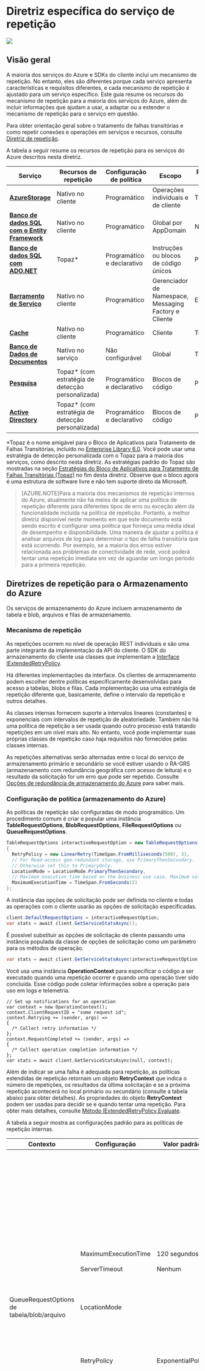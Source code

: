 <properties
   pageTitle="Diretriz específica do serviço de repetição | Microsoft Azure"
   description="Diretriz específica de serviço para configurar o mecanismo de repetição."
   services=""
   documentationCenter="na"
   authors="dragon119"
   manager="masimms"
   editor=""
   tags=""/>

<tags
   ms.service="best-practice"
   ms.devlang="na"
   ms.topic="article"
   ms.tgt_pltfrm="na"
   ms.workload="na"
   ms.date="04/28/2015"
   ms.author="masashin"/>

# Diretriz específica do serviço de repetição

![](media/best-practices-retry-service-specific/pnp-logo.png)

## Visão geral

A maioria dos serviços do Azure e SDKs do cliente inclui um mecanismo de repetição. No entanto, eles são diferentes porque cada serviço apresenta características e requisitos diferentes, e cada mecanismo de repetição é ajustado para um serviço específico. Este guia resume os recursos do mecanismo de repetição para a maioria dos serviços do Azure, além de incluir informações que ajudam a usar, a adaptar ou a estender o mecanismo de repetição para o serviço em questão.

Para obter orientação geral sobre o tratamento de falhas transitórias e como repetir conexões e operações em serviços e recursos, consulte [Diretriz de repetição](best-practices-retry-general.md).

A tabela a seguir resume os recursos de repetição para os serviços do Azure descritos nesta diretriz.

| **Serviço** | **Recursos de repetição** | **Configuração de política** | **Escopo** | **Recursos de telemetria** |
|---------------------------------------|-----------------------------------------|------------------------------|--------------------------------------------------|------------------------
| **[AzureStorage](#azure-storage-retry-guidelines)** | Nativo no cliente | Programático | Operações individuais e de cliente | TraceSource |
| **[Banco de dados SQL com o Entity Framework](#sql-database-using-entity-framework-6-retry-guidelines)** | Nativo no cliente | Programático | Global por AppDomain | Nenhum |
| **[Banco de dados SQL com ADO.NET](#sql-database-using-ado-net-retry-guidelines)** | Topaz* | Programático e declarativo | Instruções ou blocos de código únicos | Personalizado |
| **[Barramento de Serviço](#service-bus-retry-guidelines)** | Nativo no cliente | Programático | Gerenciador de Namespace, Messaging Factory e Cliente | ETW |
| **[Cache](#cache-redis-retry-guidelines)** | Nativo no cliente | Programático | Cliente | TextWriter |
| **[Banco de Dados de Documentos](#documentdb-pre-release-retry-guidelines)** | Nativo no serviço | Não configurável | Global | TraceSource |
| **[Pesquisa](#search-retry-guidelines)** | Topaz* (com estratégia de detecção personalizada) | Programático e declarativo | Blocos de código | Personalizado |
| **[Active Directory](#azure-active-directory-retry-guidelines)** | Topaz* (com estratégia de detecção personalizada) | Programático e declarativo | Blocos de código | Personalizado |
*Topaz é o nome amigável para o Bloco de Aplicativos para Tratamento de Falhas Transitórias, incluído no <a href="http://msdn.microsoft.com/library/dn440719.aspx">Enterprise Library 6.0</a>. Você pode usar uma estratégia de detecção personalizada com o Topaz para a maioria dos serviços, como descrito nesta diretriz. As estratégias padrão do Topaz são mostradas na seção [Estratégias do Bloco de Aplicativos para Tratamento de Falhas Transitórias (Topaz)](#transient-fault-handling-application-block-topaz-strategies) no fim desta diretriz. Observe que o bloco agora é uma estrutura de software livre e não tem suporte direto da Microsoft.

> [AZURE.NOTE]Para a maioria dos mecanismos de repetição internos do Azure, atualmente não há meios de aplicar uma política de repetição diferente para diferentes tipos de erro ou exceção além da funcionalidade incluída na política de repetição. Portanto, a melhor diretriz disponível neste momento em que este documento está sendo escrito é configurar uma política que forneça uma média ideal de desempenho e disponibilidade. Uma maneira de ajustar a política é analisar arquivos de log para determinar o tipo de falha transitória que está ocorrendo. Por exemplo, se a maioria dos erros estiver relacionada aos problemas de conectividade de rede, você poderá tentar uma repetição imediata em vez de aguardar um longo período para a primeira repetição.

## Diretrizes de repetição para o Armazenamento do Azure

Os serviços de armazenamento do Azure incluem armazenamento de tabela e blob, arquivos e filas de armazenamento.

### Mecanismo de repetição

As repetições ocorrem no nível de operação REST individuais e são uma parte integrante da implementação da API do cliente. O SDK do armazenamento do cliente usa classes que implementam a [Interface IExtendedRetryPolicy](http://msdn.microsoft.com/library/microsoft.windowsazure.storage.retrypolicies.iextendedretrypolicy.aspx).

Há diferentes implementações da interface. Os clientes de armazenamento podem escolher dentre políticas especificamente desenvolvidas para acesso a tabelas, blobs e filas. Cada implementação usa uma estratégia de repetição diferente que, basicamente, define o intervalo da repetição e outros detalhes.

As classes internas fornecem suporte a intervalos lineares (constantes) e exponenciais com intervalos de repetição de aleatoriedade. Também não há uma política de repetição a ser usada quando outro processo está tratando repetições em um nível mais alto. No entanto, você pode implementar suas próprias classes de repetição caso haja requisitos não fornecidos pelas classes internas.

As repetições alternativas serão alternadas entre o local do serviço de armazenamento primário e secundário se você estiver usando o RA-GRS (armazenamento com redundância geográfica com acesso de leitura) e o resultado da solicitação for um erro que pode ser repetido. Consulte [Opções de redundância de armazenamento do Azure](http://msdn.microsoft.com/library/azure/dn727290.aspx) para saber mais.

### Configuração de política (armazenamento do Azure)

As políticas de repetição são configuradas de modo programático. Um procedimento comum é criar e popular uma instância **TableRequestOptions**, **BlobRequestOptions**, **FileRequestOptions** ou **QueueRequestOptions**.

```csharp
TableRequestOptions interactiveRequestOption = new TableRequestOptions()
{
  RetryPolicy = new LinearRetry(TimeSpan.FromMilliseconds(500), 3),
  // For Read-access geo-redundant storage, use PrimaryThenSecondary.
  // Otherwise set this to PrimaryOnly.
  LocationMode = LocationMode.PrimaryThenSecondary,
  // Maximum execution time based on the business use case. Maximum value up to 10 seconds.
  MaximumExecutionTime = TimeSpan.FromSeconds(2)
};
```

A instância das opções de solicitação pode ser definida no cliente e todas as operações com o cliente usarão as opções de solicitação especificadas.

```csharp
client.DefaultRequestOptions = interactiveRequestOption;
var stats = await client.GetServiceStatsAsync();
```

É possível substituir as opções de solicitação de cliente passando uma instância populada da classe de opções de solicitação como um parâmetro para os métodos de operação.

```csharp
var stats = await client.GetServiceStatsAsync(interactiveRequestOption, operationContext: null);
```

Você usa uma instância **OperationContext** para especificar o código a ser executado quando uma repetição ocorrer e quando uma operação tiver sido concluída. Esse código pode coletar informações sobre a operação para uso em logs e telemetria.

	// Set up notifications for an operation
	var context = new OperationContext();
	context.ClientRequestID = "some request id";
	context.Retrying += (sender, args) =>
	{
	  /* Collect retry information */
	};
	context.RequestCompleted += (sender, args) =>
	{
	  /* Collect operation completion information */
	};
	var stats = await client.GetServiceStatsAsync(null, context);

Além de indicar se uma falha é adequada para repetição, as políticas estendidas de repetição retornam um objeto **RetryContext** que indica o número de repetições, os resultados da última solicitação e se a próxima repetição acontecerá no local primário ou secundário (consulte a tabela abaixo para obter detalhes). As propriedades do objeto **RetryContext** podem ser usadas para decidir se e quando tentar uma repetição. Para obter mais detalhes, consulte [Método IExtendedRetryPolicy.Evaluate](http://msdn.microsoft.com/library/microsoft.windowsazure.storage.retrypolicies.iextendedretrypolicy.evaluate.aspx).

A tabela a seguir mostra as configurações padrão para as políticas de repetição internas.

| **Contexto** | **Configuração** | **Valor padrão** | **Significado** |
|--------------------------|-------------------------------------------------------------|------------------------------------|-------------------------------------------------------------------------------------------------------------------------------------------------------------------------------------------------------------------------------------------------------------------------------------------------------------------------------------------------------------------------------------------------------------------------------------------------------------------------------------------------------------------------------------------------------------------------------------------------------------------------------------------------------------------------------------------------------------------------------------------|
| QueueRequestOptions<br />de tabela/blob/arquivo | MaximumExecutionTime<br /><br />ServerTimeout<br /><br /><br /><br /><br />LocationMode<br /><br /><br /><br /><br /><br /><br />RetryPolicy | 120 segundos<br /><br />Nenhum<br /><br /><br /><br /><br /><br /><br /><br /><br /><br /><br /><br />ExponentialPolicy | Tempo máximo de execução para a solicitação, incluindo todas as tentativas de repetição potenciais.<br />O intervalo do tempo limite do servidor para a solicitação (o valor é arredondado para segundos). Se não for especificado, será usado o valor padrão para todas as solicitações ao servidor. Normalmente, a melhor opção é omitir essa configuração para que o padrão de servidor seja usado.<br />Se a conta de armazenamento for criada com a opção de replicação RA-GRS (armazenamento com redundância geográfica com acesso de leitura), você poderá usar o modo de local para indicar qual local deve receber a solicitação. Por exemplo, se **PrimaryThenSecondary** for especificado, as solicitações sempre serão enviadas para o local primário primeiro. Se uma solicitação falhar, ela será enviada para o local secundário.<br />Veja abaixo os detalhes de cada opção. |
| Política exponencial | maxAttempt<br />deltaBackoff<br /><br /><br />MinBackoff<br /><br />MaxBackoff | 3<br />4 segundos<br /><br /><br />3 segundos<br /><br />30 segundos | Número de tentativas de repetição.<br />Intervalo de retirada entre repetições. Múltiplos desse período de tempo, incluindo um elemento aleatório, serão usados para tentativas de repetição subsequentes.<br />Adicionado a todos os intervalos de repetição calculados de deltaBackoff. Esse valor não pode ser alterado.<br />MaxBackoff será usado se o intervalo de repetição calculado for maior que MaxBackoff. Este valor não pode ser alterado. |
| Política linear | maxAttempt<br />deltaBackoff | 3<br />30 segundos | Número de tentativas de repetição.<br />Intervalo de retirada entre repetições. |

### Diretriz de uso de repetição
Considere as seguintes diretrizes ao acessar serviços de armazenamento do Azure usando a API do cliente de armazenamento:

* Use as políticas de repetição internas do namespace Microsoft.WindowsAzure.Storage.RetryPolicies onde elas forem apropriadas para suas necessidades. Na maioria dos casos, essas políticas serão suficientes.
* Use a política **ExponentialRetry** em operações em lote, tarefas em segundo plano ou cenários não interativos. Nesses cenários, geralmente você pode permitir mais tempo para que o serviço se recupere — com uma chance consequentemente aumentada da operação ser bem-sucedida.
* Considere especificar a propriedade **MaximumExecutionTime** do parâmetro **RequestOptions** para limitar o tempo de execução total, mas leve em consideração o tipo e o tamanho da operação ao escolher um valor de tempo limite.
* Se você precisar implementar uma repetição personalizada, evite criar wrappers em torno das classes do cliente de armazenamento. Em vez disso, use os recursos para estender as políticas existentes por meio da interface **IExtendedRetryPolicy**.
* Se você estiver usando RA-GRS (armazenamento com redundância geográfica com acesso de leitura), será possível usar o **LocationMode** para especificar que as tentativas de repetição acessarão a cópia secundária somente leitura do repositório caso o acesso primário falhe. No entanto, ao usar essa opção, você deve garantir que seu aplicativo possa trabalhar perfeitamente com dados que talvez estejam obsoletos, se a replicação do repositório primário ainda não tiver sido concluída.

Considere começar com as seguintes configurações para operações de repetição. Essas são configurações de finalidade geral, por isso, você deve monitorar as operações e ajustar os valores para que atendam ao seu cenário.

| **Contexto** | **Exemplo de latência<br />E2E máxima de destino** | **Política de repetição** | **Configurações** | **Valores** | **Como funciona** |
|----------------------|-----------------------------------|------------------|-------------------------|-------------|-----------------------------------------------------------------------------|
| Interativo, interface de usuário<br />ou primeiro plano | 2 segundos | Linear | maxAttempt<br />deltaBackoff | 3<br />500 ms | 1ª tentativa — intervalo de 500 ms<br />2ª tentativa — intervalo de 500 ms<br />3ª tentativa — intervalo de 500 ms |
| Segundo plano<br />ou lote | 30 segundos | Exponencial | maxAttempt<br />deltaBackoff | 5<br />4 segundos | 1ª tentativa — intervalo de aprox. 3 s<br />2ª tentativa — intervalo de aprox. 7 s<br />3ª tentativa — intervalo de aprox. 15 s |

## Telemetria

As tentativas de repetição são registradas em um **TraceSource**. Você deve configurar um **TraceListener** para capturar os eventos e gravá-los em um log de destino apropriado. É possível usar o **TextWriterTraceListener** ou **XmlWriterTraceListener** para gravar os dados em um arquivo de log, o **EventLogTraceListener** para gravar no Log de Eventos do Windows ou o **EventProviderTraceListener** para gravar dados de rastreamento no subsistema ETW. Você também pode configurar a liberação automática do buffer e o detalhamento dos eventos que serão registrados (por exemplo, Erro, Aviso, Informativo e Detalhado). Para saber mais, consulte [Registro em log no lado do cliente com a biblioteca do cliente de armazenamento para .NET](http://msdn.microsoft.com/library/azure/dn782839.aspx).

As operações podem receber uma instância **OperationContext**, que expõe um evento **Retrying** que pode ser usado para anexar a lógica personalizada de telemetria. Para saber mais, consulte [Evento OperationContext.Retrying](http://msdn.microsoft.com/library/microsoft.windowsazure.storage.operationcontext.retrying.aspx).

## Exemplos (armazenamento do Azure)

O exemplo de código a seguir mostra como criar duas instâncias **TableRequestOptions** com diferentes configurações de repetição; uma para solicitações interativas e outra para solicitações em segundo plano. O exemplo define essas duas políticas de repetição no cliente para que elas sejam aplicadas a todas as solicitações, assim como define a estratégia interativa em uma solicitação específica de modo que ela substitua as configurações padrão aplicadas ao cliente.

```csharp
using System;
using System.Threading.Tasks;
using Microsoft.WindowsAzure.Storage;
using Microsoft.WindowsAzure.Storage.RetryPolicies;
using Microsoft.WindowsAzure.Storage.Table;

namespace RetryCodeSamples
{
    class AzureStorageCodeSamples
    {
        private const string connectionString = "UseDevelopmentStorage=true";

        public async static Task Samples()
        {
            var storageAccount = CloudStorageAccount.Parse(connectionString);

            TableRequestOptions interactiveRequestOption = new TableRequestOptions()
            {
                RetryPolicy = new LinearRetry(TimeSpan.FromMilliseconds(500), 3),
                // For Read-access geo-redundant storage, use PrimaryThenSecondary.
                // Otherwise set this to PrimaryOnly.
                LocationMode = LocationMode.PrimaryThenSecondary,
                // Maximum execution time based on the business use case. Maximum value up to 10 seconds.
                MaximumExecutionTime = TimeSpan.FromSeconds(2)
            };

            TableRequestOptions backgroundRequestOption = new TableRequestOptions()
            {
                // Client has a default exponential retry policy with 4 sec delay and 3 retry attempts
                // Retry delays will be approximately 3 sec, 7 sec, and 15 sec
                MaximumExecutionTime = TimeSpan.FromSeconds(30),
                // PrimaryThenSecondary in case of Read-access geo-redundant storage, else set this to PrimaryOnly
                LocationMode = LocationMode.PrimaryThenSecondary
            };

            var client = storageAccount.CreateCloudTableClient();
            // Client has a default exponential retry policy with 4 sec delay and 3 retry attempts
            // Retry delays will be approximately 3 sec, 7 sec, and 15 sec
            // ServerTimeout and MaximumExecutionTime are not set

            {
                // Set properties for the client (used on all requests unless overridden)
                // Different exponential policy parameters for background scenarios
                client.DefaultRequestOptions = backgroundRequestOption;
                // Linear policy for interactive scenarios
                client.DefaultRequestOptions = interactiveRequestOption;
            }

            {
                // set properties for a specific request
                var stats = await client.GetServiceStatsAsync(interactiveRequestOption, operationContext: null);
            }

            {
                // Set up notifications for an operation
                var context = new OperationContext();
                context.ClientRequestID = "some request id";
                context.Retrying += (sender, args) =>
                {
                    /* Collect retry information */
                };
                context.RequestCompleted += (sender, args) =>
                {
                    /* Collect operation completion information */
                };
                var stats = await client.GetServiceStatsAsync(null, context);
            }
        }
    }
}
```

## Mais informações

- [Recomendações de política de repetição da biblioteca do cliente de armazenamento do Azure](http://azure.microsoft.com/blog/2014/05/22/azure-storage-client-library-retry-policy-recommendations/)
- [Biblioteca do cliente de armazenamento 2.0 – implementando políticas de repetição](http://gauravmantri.com/2012/12/30/storage-client-library-2-0-implementing-retry-policies/)

## Diretrizes de repetição para Banco de Dados SQL usando o Entity Framework 6

O Banco de Dados SQL é um banco de dados SQL disponível em vários tamanhos e como um serviço padrão (compartilhado) e premium (não compartilhado). O Entity Framework é um mapeador relacional de objeto que permite aos desenvolvedores do .NET trabalhar com dados relacionais usando objetos específicos de domínio. Com ele, não há a necessidade da maioria dos códigos de acesso a dados que os desenvolvedores geralmente precisam para escrever.

## Mecanismo de repetição

O suporte à repetição é fornecido durante o acesso ao Banco de Dados SQL usando o Entity Framework 6.0 e versões posteriores por meio de um mecanismo chamado [Lógica de Repetição/Resiliência de Conexão](http://msdn.microsoft.com/data/dn456835.aspx). Uma especificação completa está disponível no [wiki Entity Framework do .NET](https://entityframework.codeplex.com/wikipage?title=Connection%20Resiliency%20Spec) no Codeplex. Os principais recursos do mecanismo de repetição são:

* A abstração primária é a interface **IDbExecutionStrategy**. Essa interface:
  * Define métodos **Execute*** síncronos e assíncronos.
  * Define classes que podem ser usadas diretamente ou podem ser configuradas em um contexto de banco de dados como uma estratégia padrão, mapeadas para nome do provedor ou para um nome de provedor e nome de servidor. Quando configuradas em um contexto, as repetições ocorrem no nível de operações de banco de dados individuais, das quais pode haver várias de uma determinada operação de contexto.
  * Define quando repetir uma conexão com falha, e como.
* Incluem várias implementações internas da interface **IDbExecutionStrategy**:
  * Padrão: sem repetição.
  * Padrão para Banco de Dados SQL(automático): sem repetição, mas inspeciona exceções e as encapsula com sugestão para usar a estratégia Banco de Dados SQL.
  * Padrão para Banco de Dados SQL: exponencial (herdado da classe base) mais lógica de detecção do Banco de Dados SQL.
* Implementam uma estratégia de retirada exponencial que inclui aleatoriedade.
* As características das classes de repetição internas são: com estado e sem thread-safe. No entanto, elas podem ser reutilizadas depois que a operação atual for concluída.
* Se a contagem de repetição especificada for excedida, os resultados serão encapsulados em uma nova exceção. A exceção atual não é exibida.

## Configuração de política (Banco de Dados SQL usando o Entity Framework 6)

O suporte à repetição é fornecido durante o acesso ao Banco de Dados SQL usando o Entity Framework 6.0 e versões superiores. As políticas de repetição são configuradas de modo programático. A configuração não pode ser alterada por operação.

Ao configurar uma estratégia no contexto como o padrão, você especifica uma função que cria uma nova estratégia sob demanda. O código a seguir mostra como você pode criar uma classe de configuração de repetição que estende a classe base **DbConfiguration**.

```csharp
public class BloggingContextConfiguration : DbConfiguration
{
  public BlogConfiguration()
  {
    // Set up the execution strategy for SQL Database (exponential) with 5 retries and 4 sec delay
    this.SetExecutionStrategy(
         "System.Data.SqlClient", () => new SqlAzureExecutionStrategy(5, TimeSpan.FromSeconds(4)));
  }
}
```

Depois isso pode ser especificado como a estratégia de repetição padrão para todas as operações usando o método **SetConfiguration** da instância **DbConfiguration** quando o aplicativo é iniciado. Por padrão, o EF vai descobrir e usar automaticamente a classe de configuração.

	DbConfiguration.SetConfiguration(new BloggingContextConfiguration());

Você pode especificar a classe de configuração de repetição para um contexto anotando a classe de contexto com um atributo **DbConfigurationType**. No entanto, se você tiver apenas uma classe de configuração, o EF a usará sem a necessidade de anotar o contexto.

	[DbConfigurationType(typeof(BloggingContextConfiguration))]
	public class BloggingContext : DbContext
	{ ...

Se precisar usar estratégias de repetição diferentes para operações específicas ou desabilitar repetições para operações específicas, você poderá criar uma classe de configuração que permita suspender ou trocar estratégias, definindo um sinalizador no **CallContext**. A classe de configuração pode usar esse sinalizador para alternar estratégias ou desabilitar a estratégia fornecida por você e usar uma estratégia padrão. Para saber mais, consulte [Suspender estratégia de execução](http://msdn.microsoft.com/dn307226#transactions_workarounds) na página Limitações com estratégias de execução de repetição (EF6 em diante).

Outra técnica para usar estratégias de repetição específicas para operações individuais é criar uma instância da classe de estratégia necessária e fornecer as configurações desejadas por meio de parâmetros. Você então chama o método **ExecuteAsync**.

	var executionStrategy = new SqlAzureExecutionStrategy(5, TimeSpan.FromSeconds(4));
	var blogs = await executionStrategy.ExecuteAsync(
	    async () =>
	    {
	        using (var db = new BloggingContext("Blogs"))
	        {
	            // Acquire some values asynchronously and return them
	        }
	    },
	    new CancellationToken()
	);

A maneira mais simples de usar uma classe **DbConfiguration** é colocá-la no mesmo assembly da classe **DbContext**. No entanto, isso não é apropriado quando o mesmo contexto é necessário em cenários diferentes, como diferentes estratégias de repetição interativas e em segundo plano. Se os diferentes contextos forem executados em AppDomains separados, você poderá usar o suporte interno para especificar classes de configuração no arquivo de configuração ou defini-las explicitamente usando código. Se os diferentes contextos devem ser executados no mesmo AppDomain, será necessária uma solução personalizada.

Para saber mais, consulte [Configuração baseada em código (EF6 em diante)](http://msdn.microsoft.com/data/jj680699.aspx).

A tabela a seguir mostra as configurações padrão para a política de repetição interna ao usar o EF6.

![](media/best-practices-retry-service-specific/RetryServiceSpecificGuidanceTable4.png)
## Diretriz de uso de repetição

Considere as seguintes diretrizes ao acessar o Banco de Dados SQL usando o EF6:

* Escolha a opção de serviço apropriada (compartilhada ou premium). Uma instância compartilhada pode sofrer atrasos e limitação de conexão mais longos que o normal devido ao uso por outros locatários do servidor compartilhado. Se forem necessárias operações confiáveis de baixa latência e desempenho previsível, considere a escolha da opção premium.
* Uma estratégia de intervalo fixo não é recomendada para ser usada com o Banco de Dados SQL do Azure. Em vez disso, use uma estratégia de retirada exponencial, pois o serviço pode estar sobrecarregado e intervalos mais longos permitem mais tempo para a recuperação.
* Escolha um valor adequado para os tempos limite de conexão e comando ao definir conexões. Baseie o tempo limite no seu design de lógica de negócios e por meio de teste. Talvez seja necessário modificar esse valor ao longo do tempo, uma vez que os volumes de dados ou os processos de negócios mudam. Um tempo limite muito curto pode resultar em falhas prematuras de conexões quando o banco de dados estiver ocupado. Um tempo limite muito longo pode impedir que a lógica de repetição funcione corretamente, aguardando tempo demais para detectar uma conexão com falha. O valor do tempo limite é um componente da latência de ponta a ponta, embora você não possa determinar facilmente quantos comandos serão executados ao salvar o contexto. Você pode alterar o tempo limite padrão definindo a propriedade **CommandTimeout** da instância **DbContext**.
* O Entity Framework oferece suporte às configurações de repetição definidas em arquivos de configuração. No entanto, para máxima flexibilidade no Azure, você deve considerar a criação da configuração de modo programático dentro do aplicativo. Os parâmetros específicos das políticas de repetição, como o número de repetições e os intervalos da repetição, podem ser armazenados no arquivo de configuração de serviço e usados no tempo de execução para criar as políticas apropriadas. Isso permite que as configurações sejam alteradas sem exigir que o aplicativo seja reiniciado.

Considere começar com as seguintes configurações para operações de repetição. Você não pode especificar o intervalo entre tentativas de repetição (ele é fixo e gerado como uma sequência exponencial). Você pode especificar apenas os valores máximo, conforme mostrado aqui, a menos que você crie uma estratégia de repetição personalizada. Essas são configurações de finalidade geral, por isso, você deve monitorar as operações e ajustar os valores para que atendam ao seu cenário.

| **Contexto** | **Exemplo de latência<br />E2E máxima de destino** | **Política de repetição** | **Configurações** | **Valores** | **Como funciona** |
|----------------------|-----------------------------------|--------------------|------------------------|--------------|-----------------------------------------------------------------------------------------------------------------------------|
| Interativo, interface de usuário<br />ou primeiro plano | 2 segundos | Exponencial | MaxRetryCount<br />MaxDelay | 3<br />750 ms | 1ª tentativa — intervalo de 0 s<br />2ª tentativa — intervalo de 750 ms<br />3ª tentativa — intervalo de 750 ms |
| Segundo plano<br /> ou lote | 30 segundos | Exponencial | MaxRetryCount<br />MaxDelay | 5<br />12 segundos | 1ª tentativa — intervalo de 0 s<br />2ª tentativa — intervalo de aprox. 1 s<br />3ª tentativa — intervalo de aprox. 3 s<br />4ª tentativa — intervalo de aprox. de 7 s<br />5ª tentativa — intervalo de 12 s |

> [AZURE.NOTE]A latência de ponta a ponta visa o tempo limite padrão de conexões com o serviço. Se você especificar tempos limite de conexão mais longos, a latência de ponta a ponta será estendida por esse tempo adicional para cada tentativa de repetição.

## Exemplos (Banco de Dados SQL usando o Entity Framework 6)

O exemplo de código a seguir define uma solução de acesso a dados simples que usa o Entity Framework. Ele estabelece uma estratégia de repetição específica definindo uma instância de uma classe chamada **BlogConfiguration** que estende **DbConfiguration**.

```csharp
using System;
using System.Collections.Generic;
using System.Data.Entity;
using System.Data.Entity.SqlServer;
using System.Threading.Tasks;

namespace RetryCodeSamples
{
	public class BlogConfiguration : DbConfiguration
	{
	    public BlogConfiguration()
	    {
	        // Set up the execution strategy for SQL Database (exponential) with 5 retries and 12 sec delay.
	        // These values could be loaded from configuration rather than being hard-coded.
	        this.SetExecutionStrategy(
	                "System.Data.SqlClient", () => new SqlAzureExecutionStrategy(5, TimeSpan.FromSeconds(12)));
	    }
	}

	// Specify the configuration type if more than one has been defined.
	// [DbConfigurationType(typeof(BlogConfiguration))]
	public class BloggingContext : DbContext
	{
	    // Definition of content goes here.
	}

	class EF6CodeSamples
	{
	    public async static Task Samples()
	    {
	        // Execution strategy configured by DbConfiguration subclass, discovered automatically or
	        // or explicitly indicated through configuration or with an attribute. Default is no retries.
	        using (var db = new BloggingContext("Blogs"))
	        {
	            // Add, edit, delete blog items here, then:
	            await db.SaveChangesAsync();
	        }
	    }
	}
}
```

Mais exemplos de como usar o mecanismo de repetição do Entity Framework podem ser encontrados em [Lógica de Repetição/Resiliência de Conexão](http://msdn.microsoft.com/data/dn456835.aspx).

## Mais informações

* [Guia de desempenho e elasticidade do Banco de Dados SQL do Azure](http://social.technet.microsoft.com/wiki/contents/articles/3507.windows-azure-sql-database-performance-and-elasticity-guide.aspx)

## Diretrizes de repetição para Banco de Dados SQL usando o ADO.NET

O Banco de Dados SQL é um banco de dados SQL disponível em vários tamanhos e como um serviço padrão (compartilhado) e premium (não compartilhado).

### Mecanismo de repetição

O Banco de Dados SQL não tem suporte interno para repetições quando acessado usando o ADO.NET. No entanto, os códigos de retorno das solicitações podem ser usados para determinar por que uma solicitação falhou. A página [Limitação do Banco de Dados SQL do Azure](http://msdn.microsoft.com/library/dn338079.aspx) explica como a limitação pode impedir conexões, os códigos de retorno para situações específicas e como lidar com eles e operações de repetição.

Você pode usar o Bloco de Aplicativos para Tratamento de Falhas Transitórias (Topaz) com o pacote Nuget EnterpriseLibrary.TransientFaultHandling.Data (classe **SqlAzureTransientErrorDetectionStrategy**) para implementar um mecanismo de repetição para o Banco de Dados SQL.

O bloco também fornece a classe **ReliableSqlConnection**, que implementa a API antiga do ADO.NET 1.0 (**IDbConnection**, em vez de **DbConnection**) e executa o gerenciamento de repetições e conexões internamente. Embora seja conveniente, isso exige que você use um conjunto diferente de métodos para invocar operações com repetições, e essa não é uma substituição simples e direta. Ela não oferece suporte à execução assíncrona, que é recomendada ao implementar e usar os serviços do Azure. Além disso, como essa classe usa ADO.NET 1.0, ela não se beneficia das melhorias e atualizações recentes para o ADO.NET.

### Configuração de política (Banco de Dados SQL usando o ADO.NET)

O Bloco de Aplicativos para Tratamento de Falhas Transitórias oferece suporte à configuração programática e baseada em arquivo. Em geral, você deve usar a configuração programática para máxima flexibilidade (consulte as observações na seção a seguir para saber mais). O código a seguir, que seria executado uma vez na inicialização do aplicativo, cria e popula um **RetryManager** com uma lista de quatro estratégias de repetição adequadas para uso com o Banco de Dados SQL do Azure. Ele também define as estratégias padrão para o **RetryManager**. Essas são as estratégias que serão usadas para conexões e comandos se uma alternativa não for especificada durante a criação de uma conexão ou um comando.

```csharp
RetryManager.SetDefault(new RetryManager(
	new List<RetryStrategy> { new ExponentialBackoff(name: "default", retryCount: 3,
	                                                minBackoff: 	TimeSpan.FromMilliseconds(100),
	                                                maxBackoff: 	TimeSpan.FromSeconds(30),
	                                                deltaBackoff: 	TimeSpan.FromSeconds(1),
	                                                firstFastRetry: true),
	                        new ExponentialBackoff(name: "default sql connection", retryCount: 3,
	                                                minBackoff: 	TimeSpan.FromMilliseconds(100),
	                                                maxBackoff: 	TimeSpan.FromSeconds(30),
	                                                deltaBackoff: 	TimeSpan.FromSeconds(1),
	                                                firstFastRetry: true),
	                        new ExponentialBackoff(name: "default sql command", retryCount: 3,
	                                                minBackoff: 	TimeSpan.FromMilliseconds(100),
	                                                maxBackoff: 	TimeSpan.FromSeconds(30),
	                                                deltaBackoff: 	TimeSpan.FromSeconds(1),
	                                                firstFastRetry: true),
	                        new ExponentialBackoff(name: "alt sql", retryCount: 5,
	                                                minBackoff: 	TimeSpan.FromMilliseconds(100),
	                                                maxBackoff: 	TimeSpan.FromSeconds(30),
	                                                deltaBackoff: 	TimeSpan.FromSeconds(1),
	                                                firstFastRetry: true), },
	"default",
	new Dictionary<string, string> {
	    {
	    RetryManagerSqlExtensions.DefaultStrategyConnectionTechnologyName, "default sql connection"
	    },
	    {
	    RetryManagerSqlExtensions.DefaultStrategyCommandTechnologyName, "default sql command"}
	    }));
```

Para obter informações sobre como você pode usar as políticas de repetição que configurou quando acessa o Banco de Dados SQL do Azure, consulte a seção [Exemplos](#examples-sql-database-using-ado-net-) abaixo.

As estratégias padrão do Bloco de Aplicativos para Tratamento de Falhas Transitórias são mostradas na seção [Estratégias do Bloco de Aplicativos para Tratamento de Falhas Transitórias (Topaz)](#transient-fault-handling-application-block-topaz-strategies) no fim desta diretriz.

### Diretriz de uso de repetição

Considere as seguintes diretrizes ao acessar o Banco de Dados SQL usando o ADO.NET:

* Escolha a opção de serviço apropriada (compartilhada ou premium). Uma instância compartilhada pode sofrer atrasos e limitação de conexão mais longos que o normal devido ao uso por outros locatários do servidor compartilhado. Se forem necessárias mais operações confiáveis de baixa latência e desempenho previsível, considere a escolha da opção premium.
* Garanta a execução de repetições no nível ou escopo apropriado para evitar operações não idempotentes que causem inconsistência nos dados. De modo ideal, todas as operações devem ser idempotentes para que possam ser repetidas sem causar inconsistência. Quando não for esse o caso, a repetição deverá ser realizada em um nível ou escopo que permita que todas as alterações relacionadas sejam desfeitas, caso uma operação falhe; por exemplo, em um escopo transacional. Para saber mais, consulte [Camada de acesso a dados dos conceitos básicos do serviço de nuvem — tratamento de falhas transitórias](http://social.technet.microsoft.com/wiki/contents/articles/18665.cloud-service-fundamentals-data-access-layer-transient-fault-handling.aspx#Idempotent_Guarantee).
* Uma estratégia de intervalo fixo não é recomendada para uso com o Banco de Dados SQL do Azure, exceto em cenários interativos em que há apenas algumas repetições em intervalos muito curtos. Em vez disso, considere usar uma estratégia de retirada exponencial para a maioria dos cenários.
* Escolha um valor adequado para os tempos limite de conexão e comando ao definir conexões. Um tempo limite muito curto pode resultar em falhas prematuras de conexões quando o banco de dados estiver ocupado. Um tempo limite muito longo pode impedir que a lógica de repetição funcione corretamente, aguardando tempo demais para detectar uma conexão com falha. O valor do tempo limite é um componente da latência de ponta a ponta; ele é efetivamente adicionado ao intervalo de repetição especificado na política de repetição para cada tentativa de repetição.
* Feche a conexão após um determinado número de repetições, mesmo ao usar uma lógica de repetição de retirada exponencial, e repita a operação em uma nova conexão. Repetir a mesma operação várias vezes na mesma conexão pode ser um fator que contribui para problemas de conexão. Para obter um exemplo dessa técnica, consulte [Camada de acesso a dados dos conceitos básicos do serviço de nuvem — tratamento de falhas transitórias](http://social.technet.microsoft.com/wiki/contents/articles/18665.cloud-service-fundamentals-data-access-layer-transient-fault-handling.aspx).
* Quando o pool de conexões está em uso (o padrão), é provável que a mesma conexão seja escolhida no pool, mesmo depois de fechar e reabrir uma conexão. Se for esse o caso, uma técnica para resolver isso é chamar o método **ClearPool** da classe **SqlConnection** para marcar a conexão como não reutilizável. No entanto, isso deve ser feito somente depois que várias tentativas de conexão tiverem falhado, e somente ao encontrar a classe específica de falhas transitórias, como tempos limite de SQL (código de erro -2), relacionada às conexões com falha.
* Se o código de acesso a dados usar transações iniciadas como instâncias **TransactionScope**, a lógica de repetição deverá reabrir a conexão e iniciar um novo escopo de transação. Por esse motivo, o bloco de código com nova tentativa deve englobar o escopo inteiro da transação.
* O Bloco de Aplicativos para Tratamento de Falhas Transitórias oferece suporte a configurações de repetição totalmente definidas em arquivos de configuração. No entanto, para máxima flexibilidade no Azure, você deve considerar a criação da configuração de modo programático dentro do aplicativo. Os parâmetros específicos das políticas de repetição, como o número de repetições e os intervalos da repetição, podem ser armazenados no arquivo de configuração de serviço e usados no tempo de execução para criar as políticas apropriadas. Isso permite que as configurações sejam alteradas sem exigir que o aplicativo seja reiniciado.

Considere começar com as seguintes configurações para operações de repetição. Essas são configurações de finalidade geral, por isso, você deve monitorar as operações e ajustar os valores para que atendam ao seu cenário.

| **Contexto** | **Exemplo de latência<br />E2E máxima de destino** | **Estratégia de repetição** | **Configurações** | **Valores** | **Como funciona** |
|----------------------|-----------------------------------|--------------------|-----------------------------------------------------------------------|----------------------------|-------------------------------------------------------------------------------------------------------------------------------|
| Interativo, interface de usuário<br />ou primeiro plano | 2 s | FixedInterval | Contagem de repetição<br />Intervalo de repetição<br />Primeira repetição rápida | 3<br />500 ms<br />verdadeiro | 1ª tentativa — intervalo de 0 s<br />2ª tentativa — intervalo de 500 ms<br />3ª tentativa — intervalo de 500 ms |
| Segundo plano<br />ou lote | 30 s | ExponentialBackoff | Contagem de repetição<br />Retirada mín.<br />Retirada máx.<br />Retirada Delta<br />Primeira repetição rápida | 5<br />0 s<br />60 s<br />2 s<br />falso | 1ª tentativa — intervalo de 0 s<br />2ª tentativa — intervalo de aprox. 2 s<br />3ª tentativa — intervalo de aprox. 6 s<br />4ª tentativa — intervalo de aprox. de 14 s<br />5ª tentativa — intervalo de aprox. 30 s |

> [AZURE.NOTE]A latência de ponta a ponta visa o tempo limite padrão de conexões com o serviço. Se você especificar tempos limite de conexão mais longos, a latência de ponta a ponta será estendida por esse tempo adicional para cada tentativa de repetição.

### Exemplos (Banco de Dados SQL usando o ADO.NET)

Esta seção descreve como você pode usar o Bloco de Aplicativos para Tratamento de Falhas Transitórias para acessar o Banco de Dados SQL do Azure usando um conjunto de políticas de repetição que configurou no **RetryManager** (conforme mostrado na seção anterior [Configuração de política](#policy-configuration-sql-database-using-ado-net-)). A abordagem mais simples para usar o bloco é por meio da classe **ReliableSqlConnection** ou chamando os métodos de extensão, como **OpenWithRetry** em uma conexão (consulte [O Bloco de Aplicativos para Tratamento de Falhas Transitórias](http://msdn.microsoft.com/library/hh680934.aspx) para saber mais).

No entanto, na versão atual do Bloco de Aplicativos para Tratamento de Falhas Transitórias, essas abordagens não oferecem suporte de modo inerente a operações assíncronas no Banco de Dados SQL. Uma boa prática exige que você use apenas técnicas assíncronas para acessar serviços do Azure, como Banco de Dados SQL, e você deve considerar as técnicas a seguir para usar o Bloco de Aplicativos para Tratamento de Falhas Transitórias com o Banco de Dados SQL.

Você pode usar o suporte assíncrono simplificado na versão 5 da linguagem C# para criar versões assíncronas dos métodos fornecidos pelo bloco. Por exemplo, o código a seguir mostra como você pode criar uma versão assíncrona do método de extensão **ExecuteReaderWithRetry**. As alterações e adições no código original são realçadas. O código-fonte para Topaz está disponível no GitHub em [Bloco de Aplicativos para Tratamento de Falhas Transitórias (“Topaz”)](http://topaz.codeplex.com/SourceControl/latest).

```csharp
public async static Task<SqlDataReader> ExecuteReaderWithRetryAsync(this SqlCommand command, RetryPolicy cmdRetryPolicy,
RetryPolicy conRetryPolicy)
{
	GuardConnectionIsNotNull(command);

	// Check if retry policy was specified, if not, use the default retry policy.
	return await (cmdRetryPolicy ?? RetryPolicy.NoRetry).ExecuteAsync(async () =>
	{
	    var hasOpenConnection = await EnsureValidConnectionAsync(command, conRetryPolicy).ConfigureAwait(false);

	    try
	    {
	        return await command.ExecuteReaderAsync().ConfigureAwait(false);
	    }
	    catch (Exception)
	    {
	        if (hasOpenConnection && command.Connection != null && command.Connection.State == ConnectionState.Open)
	        {
	            command.Connection.Close();
	        }

	        throw;
	    }
	}).ConfigureAwait(false);
}
```

Esse novo método de extensão assíncrono pode ser usado da mesma forma que as versões síncronas incluídas no bloco.

```csharp
var sqlCommand = sqlConnection.CreateCommand();
sqlCommand.CommandText = "[some query]";

var retryPolicy =
	RetryManager.Instance.GetRetryPolicy<SqlDatabaseTransientErrorDetectionStrategy>("alt sql");
using (var reader = await sqlCommand.ExecuteReaderWithRetryAsync(retryPolicy))
{
	// Do something with the values
}
```

No entanto, essa abordagem lida apenas com comandos ou operações individuais, e não com blocos de instruções em que pode haver limites transacionais definidos corretamente. Além disso, ela não aborda a questão de remover as conexões com falha do pool de conexões para que elas não sejam selecionadas em tentativas subsequentes. Um exemplo síncrono de resolução desses problemas pode ser encontrado em [Camada de acesso a dados dos conceitos básicos do serviço de nuvem — tratamento de falhas transitórias](http://social.technet.microsoft.com/wiki/contents/articles/18665.cloud-service-fundamentals-data-access-layer-transient-fault-handling.aspx#Timeouts_amp_Connection_Management). Além de repetir sequências arbitrárias de instruções de banco de dados, ele limpa o pool de conexões para remover conexões inválidas e instrumentar o processo inteiro. Embora o código mostrado neste exemplo seja síncrono, é relativamente fácil convertê-lo em código assíncrono.

### Mais informações

Para obter informações detalhadas sobre como usar o Bloco de Aplicativos para Tratamento de Falhas Transitórias, consulte:

* [Usando o Bloco de Aplicativos para Tratamento de Falhas Transitórias com o SQL Azure](http://msdn.microsoft.com/library/hh680899.aspx)
* [Perseverança, os segredos de todos os triunfos: usando o Bloco de Aplicativos para Tratamento de Falhas Transitórias](http://msdn.microsoft.com/library/dn440719.aspx)
* [Camada de acesso a dados dos conceitos básicos do serviço de nuvem — tratamento de falhas transitórias](http://social.technet.microsoft.com/wiki/contents/articles/18665.cloud-service-fundamentals-data-access-layer-transient-fault-handling.aspx)

Para obter orientação geral sobre como aproveitar ao máximo o Banco de Dados SQL, consulte:

* [Guia de desempenho e elasticidade do Banco de Dados SQL do Azure](http://social.technet.microsoft.com/wiki/contents/articles/3507.windows-azure-sql-database-performance-and-elasticity-guide.aspx)
* [Minimizando erros do pool de conexões no SQL Azure](http://blogs.msdn.com/b/adonet/archive/2011/11/05/minimizing-connection-pool-errors-in-sql-azure.aspx)

## Diretrizes de repetição para Barramento de Serviço

O Barramento de Serviço é uma plataforma de mensagens na nuvem que fornece troca de mensagens flexivelmente acoplada com escala e resiliência melhoradas para componentes de um aplicativo, se hospedado na nuvem ou no local.

### Mecanismo de repetição

O Barramento de Serviço implementa repetições usando implementações da classe base [RetryPolicy](http://msdn.microsoft.com/library/microsoft.servicebus.retrypolicy.aspx). Todos os clientes do Barramento de Serviço expõem uma propriedade **RetryPolicy** que pode ser definida como uma das implementações da classe base **RetryPolicy**. As implementações internas são:

* A [classe RetryExponential](http://msdn.microsoft.com/library/microsoft.servicebus.retryexponential.aspx). Ela expõe propriedades que controlam o intervalo de retirada, a contagem de repetições e a propriedade **TerminationTimeBuffer** que é usada para limitar o tempo total para a operação ser concluída.
* A [classe NoRetry](http://msdn.microsoft.com/library/microsoft.servicebus.noretry.aspx). É usada quando as repetições no nível de API do Barramento de Serviço não são exigidas, como quando são gerenciadas por outro processo como parte de uma operação em lote ou de várias etapas.

As ações do Barramento de Serviço podem retornar uma gama de exceções, conforme listado no [Apêndice: exceções de mensagens](http://msdn.microsoft.com/library/hh418082.aspx). A lista fornece informações que indicam se repetir a operação é adequado. Por exemplo, um [ServerBusyException](http://msdn.microsoft.com/library/microsoft.servicebus.messaging.serverbusyexception.aspx) indica que o cliente deve esperar um período de tempo, depois repetir a operação. A ocorrência de um **ServerBusyException** também faz com que o Barramento de Serviço alterne para um modo diferente, no qual um intervalo extra de 10 segundos é adicionado aos intervalos de repetição computados. Esse modo é redefinido após um curto período.

As exceções retornadas do Barramento de Serviço expõem a propriedade **IsTransient** que indica se o cliente deve repetir a operação. A política interna **RetryExponential** depende da propriedade **IsTransient** na classe **MessagingException**, que é a classe base para todas as exceções do Barramento de Serviço. Se você criar implementações personalizadas da classe base **RetryPolicy**, será possível usar uma combinação do tipo de exceção e da propriedade **IsTransient** para fornecer um controle mais refinado sobre as ações de repetição. Por exemplo, é possível detectar um **QuotaExceededException** e tomar providências para diminuir a fila antes de tentar enviar novamente uma mensagem para ela.

### Configuração de política (Barramento de Serviço)

As políticas de repetição são definidas de modo programático e como uma política padrão para um **NamespaceManager** e uma **MessagingFactory** ou individualmente para cada cliente de mensagens. Para definir a política de repetição padrão para uma sessão de mensagens, defina **RetryPolicy** do **NamespaceManager**.

	namespaceManager.Settings.RetryPolicy = new RetryExponential(minBackoff: TimeSpan.FromSeconds(0.1),
	                                                             maxBackoff: TimeSpan.FromSeconds(30),
	                                                             deltaBackoff: TimeSpan.FromSeconds(2),
	                                                             terminationTimeBuffer: TimeSpan.FromSeconds(5),
	                                                             maxRetryCount: 3);

Observe que esse código usa parâmetros nomeados para maior clareza. Como alternativa, você pode omitir os nomes, pois nenhum dos parâmetros é opcional.

	namespaceManager.Settings.RetryPolicy = new RetryExponential(TimeSpan.FromSeconds(0.1),
	                 TimeSpan.FromSeconds(30), TimeSpan.FromSeconds(2), TimeSpan.FromSeconds(5), 3);

Para definir a política de repetição padrão para todos os clientes criados de uma fábrica de mensagens, defina **RetryPolicy** da **MessagingFactory**.

	messagingFactory.RetryPolicy = new RetryExponential(minBackoff: TimeSpan.FromSeconds(0.1),
	                                                    maxBackoff: TimeSpan.FromSeconds(30),
	                                                    deltaBackoff: TimeSpan.FromSeconds(2),
	                                                    terminationTimeBuffer: TimeSpan.FromSeconds(5),
	                                                    maxRetryCount: 3);

Para definir a política de repetição para um cliente de mensagens, ou para substituir sua política padrão, defina a propriedade **RetryPolicy** usando uma instância da classe de política necessária:

```csharp
client.RetryPolicy = new RetryExponential(minBackoff: TimeSpan.FromSeconds(0.1),
	                                        maxBackoff: TimeSpan.FromSeconds(30),
	                                        deltaBackoff: TimeSpan.FromSeconds(2),
	                                        terminationTimeBuffer: TimeSpan.FromSeconds(5),
	                                        maxRetryCount: 3);
```

A política de repetição não pode ser definida no nível de operação individual. Ela se aplica a todas as operações do cliente de mensagens. A tabela a seguir mostra as configurações padrão da política de repetição interna.

![](media/best-practices-retry-service-specific/RetryServiceSpecificGuidanceTable7.png)

### Diretriz de uso de repetição

Considere as seguintes diretrizes ao usar o Barramento de Serviço:

* Ao usar a implementação **RetryExponential** interna, não implemente uma operação de fallback, pois a política reage às exceções de Servidor Ocupado e alterna automaticamente para um modo de repetição apropriado.
* O Barramento de Serviço oferece suporte a um recurso chamado Namespaces Emparelhados, que implementa failover automático para uma fila de backup em um namespace separado, caso a fila no namespace primário falhe. As mensagens da fila secundária podem ser enviadas de volta para a fila primária quando esta se recuperar. Esse recurso ajuda a corrigir falhas transitórias. Para saber mais, consulte [Padrões de mensagens assíncronas e alta disponibilidade](http://msdn.microsoft.com/library/azure/dn292562.aspx).

Considere começar com as seguintes configurações para operações de repetição. Essas são configurações de finalidade geral, por isso, você deve monitorar as operações e ajustar os valores para que atendam ao seu cenário.


![](media/best-practices-retry-service-specific/RetryServiceSpecificGuidanceTable8.png)

### Telemetria

O Barramento de Serviço registra as repetições como eventos ETW usando um **EventSource**. Você deve anexar um **EventListener** à origem do evento para capturar os eventos e exibi-los no Visualizador de Desempenho ou gravá-los em um log de destino apropriado. Você pode usar o [Bloco de Aplicativos para Registro Semântico](http://msdn.microsoft.com/library/dn775006.aspx) para fazer isso. Os eventos de repetição são da seguinte forma:

```text
Microsoft-ServiceBus-Client/RetryPolicyIteration
ThreadID="14,500"
FormattedMessage="[TrackingId:] RetryExponential: Operation Get:https://retry-guidance-tests.servicebus.windows.net/TestQueue/?api-version=2014-05 at iteration 0 is retrying after 00:00:00.1000000 sleep because of Microsoft.ServiceBus.Messaging.MessagingCommunicationException: The remote name could not be resolved: 'retry-guidance-tests.servicebus.windows.net'.TrackingId:6a26f99c-dc6d-422e-8565-f89fdd0d4fe3, TimeStamp:9/5/2014 10:00:13 PM."
trackingId=""
policyType="RetryExponential"
operation="Get:https://retry-guidance-tests.servicebus.windows.net/TestQueue/?api-version=2014-05"
iteration="0"
iterationSleep="00:00:00.1000000"
lastExceptionType="Microsoft.ServiceBus.Messaging.MessagingCommunicationException"
exceptionMessage="The remote name could not be resolved: 'retry-guidance-tests.servicebus.windows.net'.TrackingId:6a26f99c-dc6d-422e-8565-f89fdd0d4fe3,TimeStamp:9/5/2014 10:00:13 PM"
```

### Exemplos (Barramento de serviço)

O código de exemplo a seguir mostra como definir a política de repetição para:

* Um gerenciador de namespaces. A política se aplica a todas as operações nesse gerenciador e não pode ser substituída para operações individuais.
* Uma fábrica de mensagens. A política se aplica a todos os clientes criados nessa fábrica e não pode ser substituída durante a criação de clientes individuais.
* Um cliente de mensagens individual. Depois que um cliente tiver sido criado, você poderá definir a política de repetição para esse cliente. A política se aplica a todas as operações nesse cliente.

```csharp
using System;
using System.Threading.Tasks;
using Microsoft.ServiceBus;
using Microsoft.ServiceBus.Messaging;

namespace RetryCodeSamples
{
	class ServiceBusCodeSamples
	{
		private const string connectionString =
		    @"Endpoint=sb://[my-namespace].servicebus.windows.net/;
		        SharedAccessKeyName=RootManageSharedAccessKey;
		        SharedAccessKey=C99..........Mk=";

		public async static Task Samples()
		{
		    const string QueueName = "TestQueue";

		    ServiceBusEnvironment.SystemConnectivity.Mode = ConnectivityMode.Http;

		    var namespaceManager = NamespaceManager.CreateFromConnectionString(connectionString);

		    // The namespace manager will have a default exponential policy with 10 retry attempts
		    // and a 3 second delay delta.
		    // Retry delays will be approximately 0 sec, 3 sec, 9 sec, 25 sec and the fixed 30 sec,
		    // with an extra 10 sec added when receiving a ServiceBusyException.

		    {
		        // Set different values for the retry policy, used for all operations on the namespace manager.
		        namespaceManager.Settings.RetryPolicy =
		            new RetryExponential(
		                minBackoff: TimeSpan.FromSeconds(0),
		                maxBackoff: TimeSpan.FromSeconds(30),
		                deltaBackoff: TimeSpan.FromSeconds(1.75),
		                terminationTimeBuffer: TimeSpan.FromSeconds(4),
		                maxRetryCount: 3);

		        // Policies cannot be specified on a per-operation basis.
		        if (!await namespaceManager.QueueExistsAsync(QueueName))
		        {
		            await namespaceManager.CreateQueueAsync(QueueName);
		        }
		    }


		    var messagingFactory = MessagingFactory.Create(
		        namespaceManager.Address, namespaceManager.Settings.TokenProvider);
		    // The messaging factory will have a default exponential policy with 10 retry attempts
		    // and a 3 second delay delta.
		    // Retry delays will be approximately 0 sec, 3 sec, 9 sec, 25 sec and the fixed 30 sec,
		    // with an extra 10 sec added when receiving a ServiceBusyException.

		    {
		        // Set different values for the retry policy, used for clients created from it.
		        messagingFactory.RetryPolicy =
		            new RetryExponential(
		                minBackoff: TimeSpan.FromSeconds(1),
		                maxBackoff: TimeSpan.FromSeconds(30),
		                deltaBackoff: TimeSpan.FromSeconds(2),
		                terminationTimeBuffer: TimeSpan.FromSeconds(5),
		                maxRetryCount: 3);


		        // Policies cannot be specified on a per-operation basis.
		        var session = await messagingFactory.AcceptMessageSessionAsync();
		    }


		    {
		        var client = messagingFactory.CreateQueueClient(QueueName);
		        // The client inherits the policy from the factory that created it.


		        // Set different values for the retry policy on the client.
		        client.RetryPolicy =
		            new RetryExponential(
		                minBackoff: TimeSpan.FromSeconds(0.1),
		                maxBackoff: TimeSpan.FromSeconds(30),
		                deltaBackoff: TimeSpan.FromSeconds(2),
		                terminationTimeBuffer: TimeSpan.FromSeconds(5),
		                maxRetryCount: 3);


		        // Policies cannot be specified on a per-operation basis.
		        var session = await client.AcceptMessageSessionAsync();
		    }
		}
	}
}
```

## Mais informações

* [Padrões de mensagens assíncronas e alta disponibilidade](http://msdn.microsoft.com/library/azure/dn292562.aspx)

## Diretrizes de repetição para cache (Redis)

O Cache Redis do Azure é um serviço de cache de baixa latência e acesso a dados rápido com base no Cache Redis de software livre popular. Ele é seguro, gerenciado pela Microsoft e pode ser acessado de qualquer aplicativo no Azure.

A diretriz nesta seção se baseia em como usar o cliente StackExchange.Redis para acessar o cache. Uma lista de outros clientes adequados pode ser encontrada no [site do Redis](http://redis.io/clients), e eles podem ter mecanismos de repetição diferentes.

Observe que o cliente StackExchange.Redis usa multiplexação por meio de uma única conexão. O uso recomendado é criar uma instância do cliente na inicialização do aplicativo e usar essa instância para todas as operações no cache. Por esse motivo, a conexão com o cache é feita apenas uma vez, e toda a orientação desta seção está relacionada à política de repetição para esta conexão inicial, e não para cada operação que acessa o cache.

### Mecanismo de repetição

O cliente StackExchange.Redis usa uma classe de gerenciador de conexões que é configurada por meio de um conjunto de opções. Essas opções incluem uma propriedade **ConnectRetry** que especifica o número de vezes que uma conexão com o cache que falhou será repetida. No entanto, a política de repetição é usada apenas para a ação de conexão inicial, e não espera entre as repetições.

### Configuração de política (Cache Redis do Azure)

As políticas de repetição são configuradas de modo programático, definindo as opções para o cliente antes de se conectar ao cache. Isso pode ser feito criando uma instância da classe **ConfigurationOptions**, populando suas propriedades e passando-a para o método **Connect**.

```csharp
var options = new ConfigurationOptions { EndPoints = { "localhost" },
	                                        ConnectRetry = 3,
	                                        ConnectTimeout = 2000 };
ConnectionMultiplexer redis = ConnectionMultiplexer.Connect(options, writer);
```

Observe que a propriedade **ConnectTimeout** especifica o tempo máximo de espera em milissegundos, e não o intervalo entre as repetições.

Como alternativa, você pode especificar as opções como uma cadeia de caracteres e passá-la ao método **Connect**.

```csharp
	var options = "localhost,connectRetry=3,connectTimeout=2000";
	ConnectionMultiplexer redis = ConnectionMultiplexer.Connect(options, writer);
```

Também é possível especificar opções diretamente ao se conectar ao cache.

```csharp
var conn = ConnectionMultiplexer.Connect("redis0:6380,redis1:6380,connectRetry=3");
```

A tabela a seguir mostra as configurações padrão da política de repetição interna.

| **Contexto** | **Configuração** | **Valor padrão**<br />(v 1.0.331) | **Significado** |
|----------------------|-----------------------------------------|-----------------------------------------|---------------------------------------------------------------------------------------------------------------------------------------------------------------------------------------------------------------|
| ConfigurationOptions | ConnectRetry<br /><br />ConnectTimeout<br /><br />SyncTimeout | 3<br /><br />Máximo de 5000 ms mais SyncTimeout<br />1000 | O número de vezes para repetir tentativas de conexão durante a operação de conexão inicial.<br />Tempo limite (ms) para operações de conexão. Não é um intervalo entre tentativas de repetição.<br />Tempo (ms) para permitir operações síncronas. |

> [AZURE.NOTE]SyncTimeout contribui com a latência de ponta a ponta de uma operação. No entanto, de modo geral, não é recomendável usar operações síncronas. Para saber mais, consulte [Pipelines e multiplexadores](http://github.com/StackExchange/StackExchange.Redis/blob/master/Docs/PipelinesMultiplexers.md).

## Diretriz de uso de repetição

Considere as seguintes diretrizes ao usar o Cache Redis do Azure:

* O cliente StackExchange Redis gerencia suas próprias repetições, mas apenas ao estabelecer uma conexão com o cache quando o aplicativo é iniciado pela primeira vez. Você pode configurar o tempo limite da conexão e o número de tentativas de repetição para estabelecer essa conexão, mas a política de repetição não se aplica a operações no cache.
* O mecanismo de repetição não tem nenhum intervalo entre as tentativas de repetição. Ele simplesmente repete uma conexão com falha depois que o tempo limite da conexão especificada expira e pelo número de vezes especificado.
* Em vez de usar um grande número de tentativas de repetição, considere fazer fallback acessando a fonte de dados original.

## Telemetria

Você pode coletar informações sobre conexões (mas não outras operações) usando um **TextWriter**.

```csharp
var writer = new StringWriter();
...
ConnectionMultiplexer redis = ConnectionMultiplexer.Connect(options, writer);
```

Um exemplo da saída que isso gera é mostrado abaixo.

```text
localhost:6379,connectTimeout=2000,connectRetry=3
1 unique nodes specified
Requesting tie-break from localhost:6379 > __Booksleeve_TieBreak...
Allowing endpoints 00:00:02 to respond...
localhost:6379 faulted: SocketFailure on PING
localhost:6379 failed to nominate (Faulted)
> UnableToResolvePhysicalConnection on GET
No masters detected
localhost:6379: Standalone v2.0.0, master; keep-alive: 00:01:00; int: Connecting; sub: Connecting; not in use: DidNotRespond
localhost:6379: int ops=0, qu=0, qs=0, qc=1, wr=0, sync=1, socks=2; sub ops=0, qu=0, qs=0, qc=0, wr=0, socks=2
Circular op-count snapshot; int: 0 (0.00 ops/s; spans 10s); sub: 0 (0.00 ops/s; spans 10s)
Sync timeouts: 0; fire and forget: 0; last heartbeat: -1s ago
resetting failing connections to retry...
retrying; attempts left: 2...
...
```

## Exemplos (Cache Redis do Azure)

O exemplo de código a seguir mostra como você pode definir a configuração de tempo limite de conexão e o número de repetições ao inicializar o cliente StackExchange.Redis para acessar o Cache Redis do Azure na inicialização do aplicativo. Observe que o tempo limite da conexão é o período de tempo que você está disposto a esperar para conexão ao cache; não é o intervalo entre tentativas de repetição.

Este exemplo mostra como definir a configuração usando uma instância de **ConfigurationOptions**.

```csharp
using System;
using System.Collections.Generic;
using System.IO;
using System.Linq;
using System.Text;
using System.Threading.Tasks;
using StackExchange.Redis;

namespace RetryCodeSamples
{
	class CacheRedisCodeSamples
	{
	    public async static Task Samples()
	    {
	        var writer = new StringWriter();

	        {
	            try
	            {
	                // Using object-based configuration.
	                var options = new ConfigurationOptions
	                                    {
	                                        EndPoints = { "localhost" },
	                                        ConnectRetry = 3,
	                                        ConnectTimeout = 2000  // The maximum waiting time (ms), not the delay for retries.
	                                    };
	                ConnectionMultiplexer redis = ConnectionMultiplexer.Connect(options, writer);

	                // Store a reference to the multiplexer for use in the application.
	            }
	            catch
	            {
	                Console.WriteLine(writer.ToString());
	                throw;
	            }
	        }
	    }
	}
}
```

Este exemplo mostra como definir a configuração especificando as opções como uma cadeia de caracteres.

```csharp
using System.Collections.Generic;
using System.IO;
using System.Linq;
using System.Text;
using System.Threading.Tasks;
using StackExchange.Redis;

namespace RetryCodeSamples
{
	class CacheRedisCodeSamples
	{
	    public async static Task Samples()
	    {
	        var writer = new StringWriter();

	        {
	            try
	            {
	                // Using string-based configuration.
	                var options = "localhost,connectRetry=3,connectTimeout=2000";
	                ConnectionMultiplexer redis = ConnectionMultiplexer.Connect(options, writer);

	                // Store a reference to the multiplexer for use in the application.
	            }
	            catch
	            {
	                Console.WriteLine(writer.ToString());
	                throw;
	            }
	        }
	    }
	}
}
```

Para obter mais exemplos, consulte [Configuração](http://github.com/StackExchange/StackExchange.Redis/blob/master/Docs/Configuration.md#configuration) no site do projeto.

## Mais informações

* [Site do Redis](http://redis.io/)

## Diretrizes de repetição para Banco de Dados de Documentos (pré-lançamento)

O Banco de Dados de Documentos é um serviço como banco de dados de documentos totalmente gerenciado com recursos avançados de consulta e indexação sobre um modelo de dados JSON sem esquema. Ele oferece desempenho configurável e confiável, processamento transacional nativo JavaScript, além de ser criado para a nuvem com escala elástica.

## Mecanismo de repetição

A versão de pré-lançamento do cliente do Banco de Dados de Documentos inclui um mecanismo de repetição interno e não configurável (isso pode mudar em versões subsequentes). As configurações padrão variam de acordo com o contexto de seu uso. Algumas operações usam uma estratégia de retirada exponencial com parâmetros embutidos em código. Outras especificam apenas quantas tentativas de repetição devem ser realizadas e usam o intervalo de repetição na instância [DocumentClientException](http://msdn.microsoft.com/library/microsoft.azure.documents.documentclientexception.retryafter.aspx) que é retornada do serviço. Um intervalo de cinco segundos será usado se nenhum intervalo for especificado.

## Configuração de política (Banco de Dados de Documentos)

Nenhuma. Todas as classes usadas para implementar repetições são internas. Os parâmetros de repetição são constantes ou são definidos usando parâmetros para os construtores de classe.

A tabela a seguir mostra as configurações padrão da política de repetição interna.

| **Contexto** | **Configurações** | **Valores** | **Como funciona** |
|------------------------|---------------------------------------------------|------------|----------------------------------------------------------------------------------------------------------------------------------------------------------------|
| RetryPolicy (interno) | MaxRetryAttemptsOnQuery<br /><br />MaxRetryAttemptsOnRequest | 3<br /><br />0 | O número de tentativas de repetição para consultas de documento. Esse valor não pode ser alterado.<br />O número de tentativas de repetição para outras solicitações. Este valor não pode ser alterado. |

## Diretriz de uso de repetição

Considere as seguintes diretrizes ao usar o Banco de Dados de Documentos:

* Você não pode alterar a política de repetição padrão.
* Consulte [a ser definido] para saber mais sobre as configurações padrão.

## Telemetria

As tentativas de repetição são registradas como mensagens de rastreamento não estruturadas por meio de um **TraceSource** do .NET. Você deve configurar um **TraceListener** para capturar os eventos e gravá-los em um log de destino apropriado.

## Diretrizes de repetição para Pesquisa

A Pesquisa do Azure pode ser usada para adicionar recursos potentes e sofisticados a um site ou aplicativo, ajustar os resultados da pesquisa de maneira rápida e fácil, bem como construir modelos de classificação avançados e ajustados.

### Mecanismo de repetição

Não há mecanismo de repetição interno para Pesquisa, uma vez que o uso comum é por solicitações HTTP. Para implementar repetições, você pode usar uma implementação genérica de um cliente REST e tomar decisões sobre quando e se deve repetir a operação com base na resposta do serviço. Para saber mais, consulte a seção [Diretrizes gerais de repetição e REST](#general-rest-and-retry-guidelines) mais adiante neste guia.

### Diretriz de uso de repetição

Considere as seguintes diretrizes ao usar a Pesquisa do Azure:

* Use o código de status retornado pelo serviço para determinar o tipo de falha. Os códigos de status são definidos nos [códigos de status HTTP (Pesquisa do Azure)](http://msdn.microsoft.com/library/dn798925.aspx). O código de status 503 (Serviço Indisponível) indica que o serviço está sob carga pesada e a solicitação não pode ser processada imediatamente. A ação adequada é repetir a operação apenas após o tempo permitido para recuperação do serviço. Repetir após um intervalo muito curto provavelmente prolongará a indisponibilidade.
* Consulte a seção [Diretrizes gerais de repetição e REST](#general-rest-and-retry-guidelines) mais adiante neste guia para obter informações gerais sobre como repetir operações REST.

## Mais informações

* [API REST da Pesquisa do Azure](http://msdn.microsoft.com/library/dn798935.aspx)

## Diretrizes de repetição para o Active Directory do Azure

O AD (Active Directory) do Azure é uma solução abrangente de nuvem para gerenciamento de acesso e identidade que combina serviços principais de diretório, governança avançada de identidade, segurança e gerenciamento de acesso a aplicativos. O AD do Azure também oferece aos desenvolvedores uma plataforma de gerenciamento de identidade para fornecer controle de acesso aos respectivos aplicativos, com base nas regras e políticas centralizadas.

### Mecanismo de repetição

Não há mecanismo de repetição interno para o Active Directory do Azure na ADAL (Biblioteca de Autenticação do Active Directory). Você pode usar o Bloco de Aplicativos para Tratamento de Falhas Transitórias para implementar uma estratégia de repetição que contenha um mecanismo de detecção personalizado para as exceções retornadas pelo Active Directory.

### Configuração de política (Active Directory do Azure)

Ao usar o Bloco de Aplicativos para Tratamento de Falhas Transitórias com o Active Directory do Azure, você cria uma instância **RetryPolicy** com base em uma classe que define a estratégia de detecção que deseja usar.

```csharp
var policy = new RetryPolicy<AdalDetectionStrategy>(new ExponentialBackoff(retryCount: 5,
	                                                                 minBackoff: TimeSpan.FromSeconds(0),
	                                                                 maxBackoff: TimeSpan.FromSeconds(60),
	                                                                 deltaBackoff: TimeSpan.FromSeconds(2)));
```

Em seguida, chame o método **ExecuteAction** ou **ExecuteAsync** da política de repetição, passando-o para a operação que deseja executar.

```csharp
var result = await policy.ExecuteAsync(() => authContext.AcquireTokenAsync(resourceId, clientId, uc));
```

A classe de estratégia de detecção recebe exceções quando uma falha ocorre, devendo detectar a probabilidade de ser uma falha transitória ou uma mais permanente. Geralmente, ela faz isso examinando o tipo de exceção e o código de status. Por exemplo, uma resposta de Serviço Indisponível indica que deve ser feita uma tentativa de repetição. O Bloco de Aplicativos para Tratamento de Falhas Transitórias não inclui uma classe de estratégia de detecção que seja adequada para uso com o cliente ADAL, mas um exemplo de uma estratégia de detecção personalizada é fornecido na seção [Exemplos](#examples-azure-active-directory-) abaixo. Usar uma estratégia de detecção personalizada não é diferente de usar uma fornecida com o bloco.

As estratégias padrão do Bloco de Aplicativos para Tratamento de Falhas Transitórias são mostradas na seção [Estratégias do Bloco de Aplicativos para Tratamento de Falhas Transitórias (Topaz)](#transient-fault-handling-application-block-topaz-strategies) no fim desta diretriz.

## Diretriz de uso de repetição

Considere as seguintes diretrizes ao usar o Active Directory do Azure:

* Se estiver usando a API REST do Active Directory do Azure, você deverá repetir a operação somente se o resultado for um erro no intervalo 5xx (como 500 Erro de Servidor Interno, 502 Gateway Incorreto, 503 Serviço Indisponível e 504 Tempo Limite do Gateway). Não repita para nenhum outro erro.
* Se você estiver usando a ADAL (Biblioteca de Autenticação do Active Directory), os códigos HTTP não estarão prontamente acessíveis. Será preciso criar uma estratégia de detecção personalizada que inclua a lógica para verificar as propriedades das exceções específicas da ADAL. Consulte a seção [Exemplos](#examples-azure-active-directory-) abaixo.
* Uma política de retirada exponencial é recomendada para uso em cenários de lote com o Active Directory do Azure.

Considere começar com as seguintes configurações para operações de repetição. Essas são configurações de finalidade geral, por isso, você deve monitorar as operações e ajustar os valores para que atendam ao seu cenário.


| **Contexto** | **Exemplo de latência<br />E2E máxima de destino** | **Estratégia de repetição** | **Configurações** | **Valores** | **Como funciona** |
|----------------------|----------------------------------------------|--------------------|-----------------------------------------------------------------------|----------------------------|-------------------------------------------------------------------------------------------------------------------------------|
| Interativo, interface de usuário<br />ou primeiro plano | 2 s | FixedInterval | Contagem de repetição<br />Intervalo de repetição<br />Primeira repetição rápida | 3<br />500 ms<br />verdadeiro | 1ª tentativa — intervalo de 0 s<br />2ª tentativa — intervalo de 500 ms<br />3ª tentativa — intervalo de 500 ms |
| Segundo plano ou<br />lote | 60 s | ExponentialBackoff | Contagem de repetição<br />Retirada mín.<br />Retirada máx.<br />Retirada Delta<br />Primeira repetição rápida | 5<br />0 s<br />60 s<br />2 s<br />falso | 1ª tentativa — intervalo de 0 s<br />2ª tentativa — intervalo de aprox. 2 s<br />3ª tentativa — intervalo de aprox. 6 s<br />4ª tentativa — intervalo de aprox. de 14 s<br />5ª tentativa — intervalo de aprox. 30 s |

## Exemplos (Active Directory do Azure)

O exemplo de código a seguir mostra como você pode usar o Bloco de Aplicativos para Tratamento de Falhas Transitórias (Topaz) para definir uma estratégia de detecção de erro transitório personalizada adequada para uso com o cliente ADAL. O código cria uma nova instância **RetryPolicy** com base em uma estratégia de detecção personalizada do tipo **AdalDetectionStrategy**, conforme definido na listagem de códigos abaixo. As estratégias de detecção personalizadas para Topaz implementam a interface **ITransientErrorDetectionStrategy** e retornam verdadeiro se uma tentativa de repetição deve ser realizada ou **falso** se a falha parecer ser não transitória e uma tentativa de repetição não deve ser feita.

	using System;
	using System.Collections.Generic;
	using System.Linq;
	using System.Net;
	using System.Text;
	using System.Threading.Tasks;
	using Microsoft.IdentityModel.Clients.ActiveDirectory;
	using Microsoft.Practices.EnterpriseLibrary.TransientFaultHandling;

	namespace RetryCodeSamples
	{
	    class ActiveDirectoryCodeSamples
	    {
	        public async static Task Samples()
	        {
	            var authority = "[some authority]";
	            var resourceId = “[some resource id]”;
	            var clientId = “[some client id]”;

	            var authContext = new AuthenticationContext(authority);

	            var uc = new UserCredential(“[user]", "[password]");

	            // Use Topaz with a custom detection strategy to manage retries.
	            var policy =
	                new RetryPolicy<AdalDetectionStrategy>(
	                    new ExponentialBackoff(
	                        retryCount: 5,
	                        minBackoff: TimeSpan.FromSeconds(0),
	                        maxBackoff: TimeSpan.FromSeconds(60),
	                        deltaBackoff: TimeSpan.FromSeconds(2)));

	            var result = await policy.ExecuteAsync(() => authContext.AcquireTokenAsync(resourceId, clientId, uc));

	            // Get the access token
	            var accessToken = result.AccessToken;

	            // Use the result, probably to authorize an API call.
	        }
	    }

	    // TODO: This is sample code that needs validation from the WAAD team!
	    // based on existing detection strategies
	    public class AdalDetectionStrategy : ITransientErrorDetectionStrategy
	    {
	        private static readonly WebExceptionStatus[] webExceptionStatus =
	            new[]
	            {
	                WebExceptionStatus.ConnectionClosed,
	                WebExceptionStatus.Timeout,
	                WebExceptionStatus.RequestCanceled
	            };

	        private static readonly HttpStatusCode[] httpStatusCodes =
	            new[]
	            {
	                HttpStatusCode.InternalServerError,
	                HttpStatusCode.GatewayTimeout,
	                HttpStatusCode.ServiceUnavailable,
	                HttpStatusCode.RequestTimeout
	            };

	        public bool IsTransient(Exception ex)
	        {
	            var adalException = ex as AdalException;
	            if (adalException == null)
	            {
	                return false;
	            }

	            if (adalException.ErrorCode == AdalError.ServiceUnavailable)
	            {
	                return true;
	            }

	            var innerWebException = adalException.InnerException as WebException;
	            if (innerWebException != null)
	            {
	                if (webExceptionStatus.Contains(innerWebException.Status))
	                {
	                    return true;
	                }

	                if (innerWebException.Status == WebExceptionStatus.ProtocolError)
	                {
	                    var response = innerWebException.Response as HttpWebResponse;
	                    return response != null && httpStatusCodes.Contains(response.StatusCode);
	                }
	            }

	            return false;
	        }
	    }
	}

Para saber mais sobre como repetir operações de Graph API do Active Directory e sobre os códigos de erro retornados, consulte:

* [Exemplo de código: lógica de repetição](http://msdn.microsoft.com/library/azure/dn448547.aspx)
* [Códigos de erro do Azure AD Graph](http://msdn.microsoft.com/library/azure/hh974480.aspx)

## Mais informações

* [Implementando uma estratégia de detecção personalizada](http://msdn.microsoft.com/library/hh680940.aspx) (Topaz)
* [Implementando uma estratégia de repetição personalizada](http://msdn.microsoft.com/library/hh680943.aspx) (Topaz)
* [Diretrizes de emissão e repetição de tokens](http://msdn.microsoft.com/library/azure/dn168916.aspx)

## Diretrizes gerais de REST e repetição

Considere o seguinte ao acessar os serviços do Azure ou de terceiros:

* Use uma abordagem sistemática para gerenciar repetições, talvez como código reutilizável, para que você possa aplicar uma metodologia consistente em todos os clientes e soluções.
* Considere usar uma estrutura de repetição, como o Bloco de Aplicativos para Tratamento de Falhas Transitórias, para gerenciar repetições se o serviço ou cliente de destino não tiver algum mecanismo de repetição interno. Isso ajudará você a implementar um comportamento de repetição consistente, bem como pode fornecer uma estratégia de repetição padrão adequada para o serviço de destino. No entanto, talvez seja necessário criar código de repetição personalizado para serviços que tenham comportamento não padrão, que não dependem de exceções para indicar falhas transitórias, ou se desejar, use uma resposta **Retry-Response** para gerenciar o comportamento de repetição.
* A lógica de detecção transitória dependerá da API de cliente real que você usa para invocar as chamadas REST. Alguns clientes, como a classe mais recente **HttpClient**, não lançam exceções para solicitações concluídas com um código de status HTTP sem sucesso. Isso melhora o desempenho, mas impede o uso do Bloco de Aplicativos para Tratamento de Falhas Transitórias. Nesse caso, você pode encapsular a chamada à API REST com o código que gera exceções para códigos de status HTTP sem sucesso, que pode então ser processada pelo bloco. Como alternativa, é possível usar um mecanismo diferente para orientar as repetições.
* O código de status HTTP retornado do serviço pode ajudar a indicar se a falha é transitória. Talvez seja necessário examinar as exceções geradas por um cliente ou pela estrutura de repetição para acessar o código de status ou determinar o tipo de exceção equivalente. Os seguintes códigos HTTP geralmente indicam que uma repetição é apropriada:
  * 408 Tempo Limite da Solicitação
  * 500 Erro Interno do Servidor
  * 502 Gateway Incorreto
  * 503 Serviço Indisponível
  * 504 Tempo Limite do Gateway
* Se você basear suas lógica de repetição em exceções, geralmente o que se segue indica uma falha transitória onde nenhuma conexão pode ser estabelecida:
  * WebExceptionStatus.ConnectionClosed
  * WebExceptionStatus.ConnectFailure
  * WebExceptionStatus.Timeout
  * WebExceptionStatus.RequestCanceled
* No caso de um status de serviço indisponível, o serviço pode indicar o intervalo apropriado antes de tentar a repetição no cabeçalho da resposta **Retry-After** ou um cabeçalho personalizado diferente (como no serviço Banco de Dados de Documentos). Os serviços também podem enviar informações adicionais como cabeçalhos personalizados ou inseridos no conteúdo da resposta. O Bloco de Aplicativos para Tratamento de Falhas Transitórias não pode usar os cabeçalhos “retry-after” padrão ou personalizados.
* Não tente a repetição para códigos de status que representam erros de cliente (erros no intervalo 4xx), exceto para um 408 Tempo Limite de Solicitação.
* Teste minuciosamente seus mecanismos e estratégias de repetição sob diversas condições, como estado diferente de rede e cargas variáveis de sistema.

## Estratégias de repetição

Veja a seguir os tipos comuns de intervalo de estratégias de repetição:

* **Exponencial**: uma política de repetição que executa um determinado número de repetições usando uma abordagem de retirada exponencial aleatória para determinar o intervalo entre as repetições. Por exemplo:

		var random = new Random();

		var delta = (int)((Math.Pow(2.0, currentRetryCount) - 1.0) *
		            random.Next((int)(this.deltaBackoff.TotalMilliseconds * 0.8),
		            (int)(this.deltaBackoff.TotalMilliseconds * 1.2)));
		var interval = (int)Math.Min(checked(this.minBackoff.TotalMilliseconds + delta),
		               this.maxBackoff.TotalMilliseconds);
		retryInterval = TimeSpan.FromMilliseconds(interval);

* **Incremental**: uma estratégia de repetição com um número especificado de tentativas de repetição e um intervalo de tempo incremental entre entradas. Por exemplo:

		retryInterval = TimeSpan.FromMilliseconds(this.initialInterval.TotalMilliseconds +
		               (this.increment.TotalMilliseconds * currentRetryCount));

* **LinearRetry**: uma política de repetição que executa um número especificado de repetições usando um intervalo de tempo fixo especificado entre as repetições. Por exemplo:

		retryInterval = this.deltaBackoff;

## Mais informações

* [Estratégias de disjuntor](http://msdn.microsoft.com/library/dn589784.aspx)

## Estratégias do Bloco de Aplicativos para Tratamento de Falhas Transitórias (Topaz)

O Bloco de Aplicativos para Tratamento de Falhas Transitórias tem as estratégias padrão a seguir.

| **Estratégia** | **Configuração** | **Valor padrão** | **Significado** |
|-------------------------|-----------------------------------------------------|-----------------------------|---------------------------------------------------------------------------------------------------------------------------------------------------------------------------------------------------------------------------------------------------------------------------------------------|
| **Exponencial** | retryCount<br />minBackoff<br /><br />maxBackoff<br /><br />deltaBackoff<br /><br />fastFirstRetry | 10<br />1 segundo<br /><br />30 segundos<br /><br />10 segundos<br /><br />verdadeiro | O número de tentativas de repetição.<br />O tempo mínimo de retirada. O número mais alto desse valor ou da retirada calculada será usado como o intervalo de repetição.<br />O tempo mínimo de retirada. O número mais baixo desse valor ou da retirada calculada será usado como o intervalo da repetição.<br />O valor usado para calcular o delta aleatório para o intervalo exponencial entre repetições.<br />Se a primeira tentativa de repetição será feita imediatamente. |
| **Incremental** | retryCount<br />initialInterval<br />increment<br /><br />fastFirstRetry<br />| 10<br />1 segundo<br />1 segundo<br /><br />verdadeiro | O número de tentativas de repetição.<br />O intervalo inicial que será aplicado para a primeira tentativa.<br />O valor de tempo incremental que será usado para calcular o intervalo progressivo entre repetições.<br />Se a primeira tentativa de repetição será feita imediatamente. |
| **Linear (intervalo fixo)** | retryCount<br />retryInterval<br />fastFirstRetry<br /> | 10<br />1 segundo<br />verdadeiro | O número de tentativas de repetição.<br />O intervalo entre repetições.<br />Se a primeira tentativa de repetição será feita imediatamente. |
Para exemplos de como usar o Bloco de Aplicativos para Tratamento de Falhas Transitórias, consulte as seções Exemplos anteriormente nesta diretriz para Banco de Dados SQL usando o ADO.NET e Active Directory do Azure.

<!---HONumber=July15_HO4-->